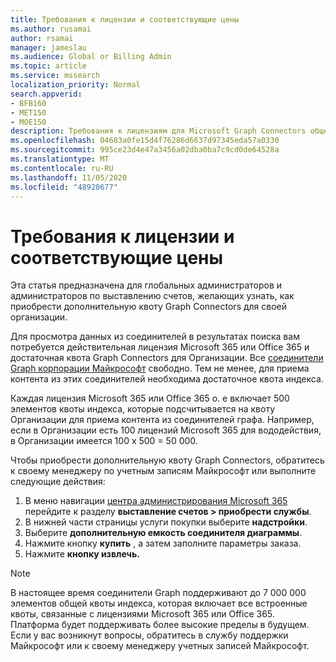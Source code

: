 ```yaml
---
title: Требования к лицензии и соответствующие цены
ms.author: rusamai
author: rsamai
manager: jameslau
ms.audience: Global or Billing Admin
ms.topic: article
ms.service: mssearch
localization_priority: Normal
search.appverid:
- BFB160
- MET150
- MOE150
description: Требования к лицензиям для Microsoft Graph Connectors общедоступная Предварительная версия для поиска Майкрософт
ms.openlocfilehash: 04683a0fe15d4f76286d6637d97345eda57a0330
ms.sourcegitcommit: 995ce23d4e47a3456a02dba0ba7c9cd0de64528a
ms.translationtype: MT
ms.contentlocale: ru-RU
ms.lasthandoff: 11/05/2020
ms.locfileid: "48920677"
---
```

# <a name="license-requirements-and-pricing"></a>Требования к лицензии и соответствующие цены

Эта статья предназначена для глобальных администраторов и администраторов по выставлению счетов, желающих узнать, как приобрести дополнительную квоту Graph Connectors для своей организации.

Для просмотра данных из соединителей в результатах поиска вам потребуется действительная лицензия Microsoft 365 или Office 365 и достаточная квота Graph Connectors для Организации. Все [соединители Graph корпорации Майкрософт](configure-connector.md) свободно. Тем не менее, для приема контента из этих соединителей необходима достаточное квота индекса.

Каждая лицензия Microsoft 365 или Office 365 о. е включает 500 элементов квоты индекса, которые подсчитывается на квоту Организации для приема контента из соединителей графа. Например, если в Организации есть 100 лицензий Microsoft 365 для вододействия, в Организации имеется 100 x 500 = 50 000.

Чтобы приобрести дополнительную квоту Graph Connectors, обратитесь к своему менеджеру по учетным записям Майкрософт или выполните следующие действия:

1. В меню навигации [центра администрирования Microsoft 365](https://admin.microsoft.com) перейдите к разделу **выставление счетов > приобрести службы**.
2. В нижней части страницы услуги покупки выберите **надстройки**.
3. Выберите **дополнительную емкость соединителя диаграммы**.
4. Нажмите кнопку **купить** , а затем заполните параметры заказа.
5. Нажмите **кнопку извлечь.**

>[!NOTE]
>В настоящее время соединители Graph поддерживают до 7 000 000 элементов общей квоты индекса, которая включает все встроенные квоты, связанные с лицензиями Microsoft 365 или Office 365. Платформа будет поддерживать более высокие пределы в будущем. Если у вас возникнут вопросы, обратитесь в службу поддержки Майкрософт или к своему менеджеру учетных записей Майкрософт.
